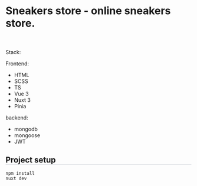 # Sneakers store - online sneakers store.
<br/>
<br/>
Stack:

Frontend:
- HTML
- SCSS
- TS
- Vue 3
- Nuxt 3
- Pinia

backend:
- mongodb
- mongoose
- JWT

## Project setup

<div style="border: 1px solid rgba(133, 143, 164, 0.2); margin-top: -1.2rem; margin-bottom: 1rem;">
  <!-- Ваше содержимое README файла -->
</div>

```
npm install
nuxt dev
```

